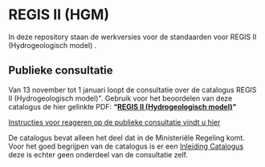 # REGIS II (HGM)

In deze repository staan de werkversies voor de standaarden voor
REGIS II (Hydrogeologisch model) .

## Publieke consultatie
Van 13 november tot 1 januari loopt de consultatie over de catalogus REGIS II (Hydrogeologisch model)". Gebruik voor het beoordelen van deze catalogus de hier gelinkte PDF:
**“[REGIS II (Hydrogeologisch model)][1]"**

[Instructies voor reageren op de publieke consultatie vindt u hier][2]

De catalogus bevat alleen het deel dat in de Ministeriële Regeling komt. Voor het goed begrijpen van de catalogus is er een [Inleiding Catalogus][3] deze is echter geen onderdeel van de consultatie zelf. 

[1]: https://github.com/BROprogramma/HGM/raw/master/20181113_catalogus_REGISII.pdf
[2]: https://github.com/BROprogramma/HGM/blob/master/consultatie-instructie.md
[3]: https://github.com/BROprogramma/HGM/raw/master/Inleiding%20catalogi%20modellen.pdf
